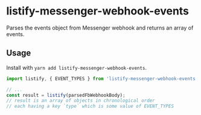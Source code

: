 # listify-messenger-webhook-events

Parses the events object from Messenger webhook and returns an array of events.

## Usage

Install with `yarn add listify-messenger-webhook-events`.

```javascript
import listify, { EVENT_TYPES } from 'listify-messenger-webhook-events';

// ...
const result = listify(parsedFbWebhookBody);
// result is an array of objects in chronological order
// each having a key `type` which is some value of EVENT_TYPES 
```
